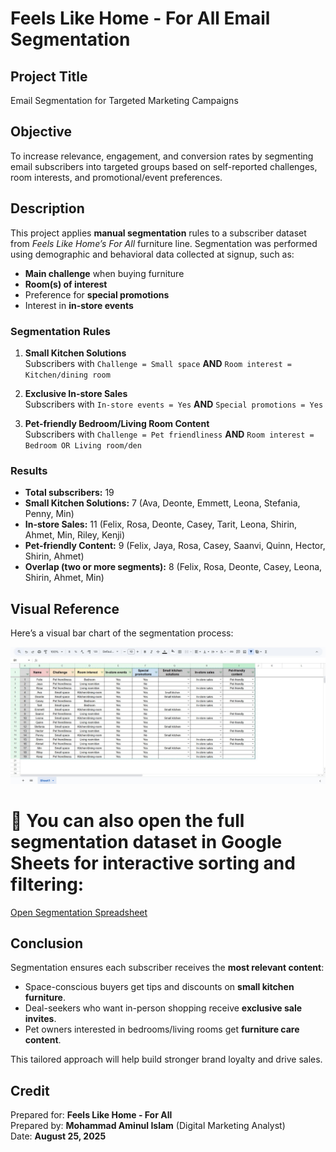 # Feels Like Home - For All Email Segmentation

## Project Title
Email Segmentation for Targeted Marketing Campaigns

## Objective
To increase relevance, engagement, and conversion rates by segmenting email subscribers into targeted groups based on self-reported challenges, room interests, and promotional/event preferences.

## Description
This project applies **manual segmentation** rules to a subscriber dataset from *Feels Like Home’s For All* furniture line. Segmentation was performed using demographic and behavioral data collected at signup, such as:
- **Main challenge** when buying furniture
- **Room(s) of interest**
- Preference for **special promotions**
- Interest in **in-store events**

### Segmentation Rules
1. **Small Kitchen Solutions**  
   Subscribers with `Challenge = Small space` **AND** `Room interest = Kitchen/dining room`

2. **Exclusive In-store Sales**  
   Subscribers with `In-store events = Yes` **AND** `Special promotions = Yes`

3. **Pet-friendly Bedroom/Living Room Content**  
   Subscribers with `Challenge = Pet friendliness` **AND** `Room interest = Bedroom OR Living room/den`

### Results
- **Total subscribers:** 19
- **Small Kitchen Solutions:** 7 (Ava, Deonte, Emmett, Leona, Stefania, Penny, Min)
- **In-store Sales:** 11 (Felix, Rosa, Deonte, Casey, Tarit, Leona, Shirin, Ahmet, Min, Riley, Kenji)
- **Pet-friendly Content:** 9 (Felix, Jaya, Rosa, Casey, Saanvi, Quinn, Hector, Shirin, Ahmet)
- **Overlap (two or more segments):** 8 (Felix, Rosa, Deonte, Casey, Leona, Shirin, Ahmet, Min)

## Visual Reference
Here’s a visual bar chart of the segmentation process:

![Segmentation Bar Graph](https://github.com/aminbiography/Google-Digital-Marketing---E-commerce-Professional-Certificate/blob/main/bar-graph-chart-image/Segment%20an%20email%20list.jpg)

# 🔗 You can also open the full segmentation dataset in **Google Sheets** for interactive sorting and filtering:  
[Open Segmentation Spreadsheet](https://docs.google.com/spreadsheets/d/1t-fsx-Lcssbjq8O-EtIVleL0d-MPx59MDn4yAUoMrxE/edit?usp=drive_link)

## Conclusion
Segmentation ensures each subscriber receives the **most relevant content**:
- Space-conscious buyers get tips and discounts on **small kitchen furniture**.  
- Deal-seekers who want in-person shopping receive **exclusive sale invites**.  
- Pet owners interested in bedrooms/living rooms get **furniture care content**.  

This tailored approach will help build stronger brand loyalty and drive sales.

## Credit
Prepared for: **Feels Like Home - For All**  
Prepared by: **Mohammad Aminul Islam** (Digital Marketing Analyst)  
Date: **August 25, 2025**
